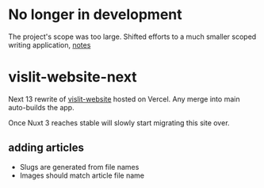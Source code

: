 # No longer in development

The project's scope was too large. Shifted efforts to a much smaller scoped writing application, [notes](https://github.com/ste163/notes)

# vislit-website-next

Next 13 rewrite of [vislit-website](https://github.com/ste163/vislit-website) hosted on Vercel. Any merge into main auto-builds the app.

Once Nuxt 3 reaches stable will slowly start migrating this site over.

## adding articles

- Slugs are generated from file names
- Images should match article file name
